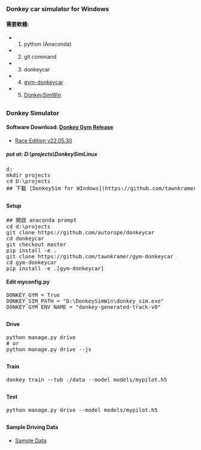 ### Donkey car simulator for Windows
#### 需要軟體:
* 1. python (Anaconda)
* 2. git command
* 3. donkeycar
* 4. [gym-donkeycar]()
* 5. [DonkeySimWin](https://github.com/tawnkramer/gym-donkeycar/releases/download/v22.05.30/DonkeySimWin.zip)
##
### Donkey Simulator
#### Software Download: [Donkey Gym Release](https://github.com/tawnkramer/gym-donkeycar/releases)
* [Race Edition v22.05.30](https://github.com/tawnkramer/gym-donkeycar/releases/download/v22.05.30/DonkeySimWin.zip)
##### put at: D:\projects\DonkeySimLinux
<pre>
d:
mkdir projects
cd D:\projects
## 下載 [DonkeySim for WIndows](https://github.com/tawnkramer/gym-donkeycar/releases/download/v22.05.30/DonkeySimWin.zip)
</pre>
##
#### Setup
<pre>
## 開啟 anaconda prompt
cd d:\projects
git clone https://github.com/autorope/donkeycar
cd donkeycar
git checkout master
pip install -e .
git clone https://github.com/tawnkramer/gym-donkeycar
cd gym-donkeycar
pip install -e .[gym-donkeycar]
</pre>
#### Edit myconfig.py
<pre>
DONKEY_GYM = True
DONKEY_SIM_PATH = "D:\DonkeySimWin\donkey_sim.exe"
DONKEY_GYM_ENV_NAME = "donkey-generated-track-v0"
</pre>
##
#### Drive
<pre>
python manage.py drive
# or
python manage.py drive --js
</pre>
##
#### Train
<pre>
donkey train --tub ./data --model models/mypilot.h5
</pre>
##
#### Test
<pre>
python manage.py drive --model models/mypilot.h5
</pre>
##
#### Sample Driving Data
* [Sample Data](https://drive.google.com/open?id=1A5sTSddFsf494UDtnvYQBaEPYX87_LMp)
##
